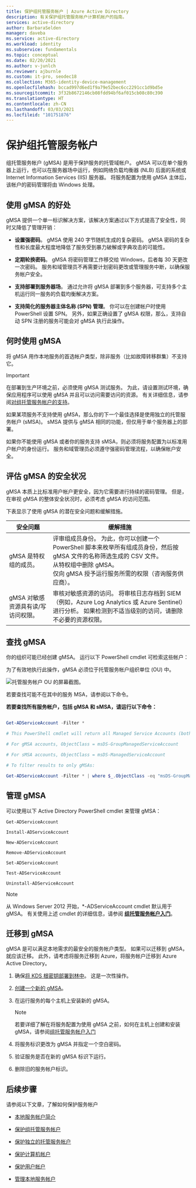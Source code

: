 ```yaml
---
title: 保护组托管服务帐户 | Azure Active Directory
description: 有关保护组托管服务帐户计算机帐户的指南。
services: active-directory
author: BarbaraSelden
manager: daveba
ms.service: active-directory
ms.workload: identity
ms.subservice: fundamentals
ms.topic: conceptual
ms.date: 02/20/2021
ms.author: v-junlch
ms.reviewer: ajburnle
ms.custom: it-pro, seodec18
ms.collection: M365-identity-device-management
ms.openlocfilehash: bccad997d6ed1f9a79e52bec6cc2291cc1d9bd5e
ms.sourcegitcommit: 3f32b8672146cb08fdd94bf6af015cb08c80c390
ms.translationtype: HT
ms.contentlocale: zh-CN
ms.lasthandoff: 03/03/2021
ms.locfileid: "101751876"
---
```

# <a name="securing-group-managed-service-accounts"></a>保护组托管服务帐户

组托管服务帐户 (gMSA) 是用于保护服务的托管域帐户。 gMSA 可以在单个服务器上运行，也可以在服务器场中运行，例如网络负载均衡器 (NLB) 后面的系统或 Internet Information Services (IIS) 服务器。 将服务配置为使用 gMSA 主体后，该帐户的密码管理将由 Windows 处理。

## <a name="benefits-of-using-gmsas"></a>使用 gMSA 的好处

gMSA 提供一个单一标识解决方案，该解决方案通过以下方式提高了安全性，同时又降低了管理开销：

* **设置强密码**。 gMSA 使用 240 字节随机生成的复杂密码。 gMSA 密码的复杂性和长度最大程度地降低了服务受到暴力破解或字典攻击的可能性。

* **定期轮换密码**。 gMSA 将密码管理工作移交给 Windows，后者每 30 天更改一次密码。 服务和域管理员不再需要计划密码更改或管理服务中断，以确保服务帐户安全。 

* **支持部署到服务器场**。 通过允许将 gMSA 部署到多个服务器，可支持多个主机运行同一服务的负载均衡解决方案。 

* **支持简化的服务器主体名称 (SPN) 管理**。 你可以在创建帐户时使用 PowerShell 设置 SPN。 另外，如果正确设置了 gMSA 权限，那么，支持自动 SPN 注册的服务可能会对 gMSA 执行此操作。 

## <a name="when-to-use-gmsas"></a>何时使用 gMSA

将 gMSA 用作本地服务的首选帐户类型，除非服务（比如故障转移群集）不支持它。

> [!IMPORTANT]
> 在部署到生产环境之前，必须使用 gMSA 测试服务。 为此，请设置测试环境，确保应用程序可以使用 gMSA 并且可以访问需要访问的资源。 有关详细信息，请参阅[对组托管服务帐户的支持](https://docs.microsoft.com/system-center/scom/support-group-managed-service-accounts?view=sc-om-2019)。


如果某项服务不支持使用 gMSA，那么你的下一个最佳选择是使用独立的托管服务帐户 (sMSA)。 sMSA 提供与 gMSA 相同的功能，但仅用于单个服务器上的部署。

如果你不能使用 gMSA 或者你的服务支持 sMSA，则必须将服务配置为以标准用户帐户的身份运行。 服务和域管理员必须遵守强密码管理流程，以确保帐户安全。

## <a name="assess-the-security-posture-of-gmsas"></a>评估 gMSA 的安全状况

gMSA 本质上比标准用户帐户更安全，因为它需要进行持续的密码管理。 但是，在审视 gMSA 的整体安全状况时，必须考虑 gMSA 的访问范围。

下表显示了使用 gMSA 的潜在安全问题和缓解措施。

| 安全问题| 缓解措施 |
| - | - |
| gMSA 是特权组的成员。 | 评审组成员身份。 为此，你可以创建一个 PowerShell 脚本来枚举所有组成员身份，然后按 gMSA 文件的名称筛选生成的 CSV 文件。 <br>从特权组中删除 gMSA。<br> 仅向 gMSA 授予运行服务所需的权限（咨询服务供应商）。 
| gMSA 对敏感资源具有读/写访问权限。 | 审核对敏感资源的访问。 将审核日志存档到 SIEM（例如，Azure Log Analytics 或 Azure Sentinel）进行分析。 如果检测到不适当级别的访问，请删除不必要的资源权限。 |


## <a name="find-gmsas"></a>查找 gMSA

你的组织可能已经创建 gMSA。 运行以下 PowerShell cmdlet 可检索这些帐户：

为了有效地执行此操作，gMSA 必须位于托管服务帐户组织单位 (OU) 中。

  
![托管服务帐户 OU 的屏幕截图。](./media/securing-service-accounts/secure-gmsa-image-1.png)

若要查找可能不在其中的服务 MSA，请参阅以下命令。

**若要查找所有服务帐户，包括 gMSA 和 sMSA，请运行以下命令：**


```powershell

Get-ADServiceAccount -Filter *

# This PowerShell cmdlet will return all Managed Service Accounts (both gMSAs and sMSAs). An administrator can differentiate between the two by examining the ObjectClass attribute on returned accounts.

# For gMSA accounts, ObjectClass = msDS-GroupManagedServiceAccount

# For sMSA accounts, ObjectClass = msDS-ManagedServiceAccount

# To filter results to only gMSAs:

Get-ADServiceAccount -Filter * | where $_.ObjectClass -eq "msDS-GroupManagedServiceAccount”}
```

## <a name="manage-gmsas"></a>管理 gMSA

可以使用以下 Active Directory PowerShell cmdlet 来管理 gMSA：

`Get-ADServiceAccount`

`Install-ADServiceAccount`

`New-ADServiceAccount`

`Remove-ADServiceAccount`

`Set-ADServiceAccount`

`Test-ADServiceAccount`

`Uninstall-ADServiceAccount`

> [!NOTE]
> 从 Windows Server 2012 开始，*-ADServiceAccount cmdlet 默认用于 gMSA。 有关使用上述 cmdlet 的详细信息，请参阅 [**组托管服务帐户入门**](https://docs.microsoft.com/windows-server/security/group-managed-service-accounts/getting-started-with-group-managed-service-accounts)。

## <a name="move-to-a-gmsa"></a>迁移到 gMSA
gMSA 是可以满足本地需求的最安全的服务帐户类型。 如果可以迁移到 gMSA，就应该迁移。 此外，请考虑将服务迁移到 Azure，将服务帐户迁移到 Azure Active Directory。

1.  确保[将 KDS 根密钥部署到林中](https://docs.microsoft.com/windows-server/security/group-managed-service-accounts/create-the-key-distribution-services-kds-root-key)。 这是一次性操作。

2. [创建一个新的 gMSA](https://docs.microsoft.com/windows-server/security/group-managed-service-accounts/getting-started-with-group-managed-service-accounts)。

3. 在运行服务的每个主机上安装新的 gMSA。
   > [!NOTE] 
   > 若要详细了解在将服务配置为使用 gMSA 之前，如何在主机上创建和安装 gMSA，请参阅[组托管服务帐户入门](https://docs.microsoft.com/previous-versions/windows/it-pro/windows-server-2012-R2-and-2012/jj128431(v=ws.11))

 
4. 将服务标识更改为 gMSA 并指定一个空白密码。

5. 验证服务是否在新的 gMSA 标识下运行。

6. 删除旧的服务帐户标识。

 

## <a name="next-steps"></a>后续步骤
请参阅以下文章，了解如何保护服务帐户

* [本地服务帐户简介](service-accounts-on-premises.md)

* [保护组托管服务帐户](service-accounts-group-managed.md)

* [保护独立的托管服务帐户](service-accounts-standalone-managed.md)

* [保护计算机帐户](service-accounts-computer.md)

* [保护用户帐户](service-accounts-user-on-premises.md)

* [管理本地服务帐户](service-accounts-govern-on-premises.md)

